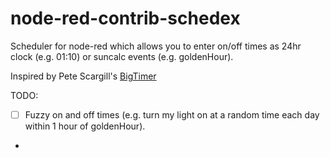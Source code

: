 # node-red-contrib-schedex

Scheduler for node-red which allows you to enter on/off times as 24hr clock (e.g. 01:10) or suncalc events (e.g. goldenHour).

Inspired by Pete Scargill's [BigTimer](http://tech.scargill.net/big-timer/)

TODO: 
- [ ] Fuzzy on and off times (e.g. turn my light on at a random time each day within 1 hour of goldenHour).
- 
